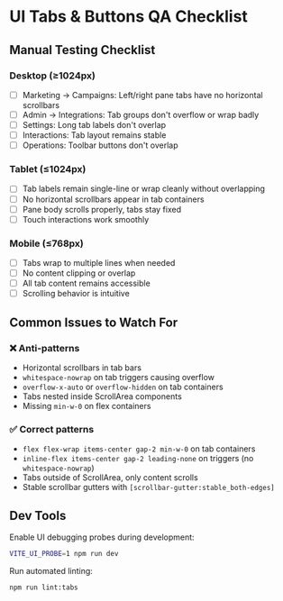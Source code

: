 # UI Tabs & Buttons QA Checklist

## Manual Testing Checklist

### Desktop (≥1024px)
- [ ] Marketing → Campaigns: Left/right pane tabs have no horizontal scrollbars
- [ ] Admin → Integrations: Tab groups don't overflow or wrap badly  
- [ ] Settings: Long tab labels don't overlap
- [ ] Interactions: Tab layout remains stable
- [ ] Operations: Toolbar buttons don't overlap

### Tablet (≤1024px)
- [ ] Tab labels remain single-line or wrap cleanly without overlapping
- [ ] No horizontal scrollbars appear in tab containers
- [ ] Pane body scrolls properly, tabs stay fixed
- [ ] Touch interactions work smoothly

### Mobile (≤768px)  
- [ ] Tabs wrap to multiple lines when needed
- [ ] No content clipping or overlap
- [ ] All tab content remains accessible
- [ ] Scrolling behavior is intuitive

## Common Issues to Watch For

### ❌ Anti-patterns
- Horizontal scrollbars in tab bars
- `whitespace-nowrap` on tab triggers causing overflow
- `overflow-x-auto` or `overflow-hidden` on tab containers
- Tabs nested inside ScrollArea components
- Missing `min-w-0` on flex containers

### ✅ Correct patterns
- `flex flex-wrap items-center gap-2 min-w-0` on tab containers
- `inline-flex items-center gap-2 leading-none` on triggers (no `whitespace-nowrap`)
- Tabs outside of ScrollArea, only content scrolls
- Stable scrollbar gutters with `[scrollbar-gutter:stable_both-edges]`

## Dev Tools

Enable UI debugging probes during development:
```bash
VITE_UI_PROBE=1 npm run dev
```

Run automated linting:
```bash
npm run lint:tabs
```